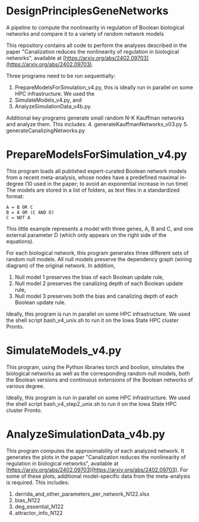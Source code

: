 # DesignPrinciplesGeneNetworks
A pipeline to compute the nonlinearity in regulation of Boolean biological networks and compare it to a variety of random network models

This repository contains all code to perform the analyses described in the paper "Canalization reduces the nonlinearity of regulation in biological networks", available at [https://arxiv.org/abs/2402.09703](https://arxiv.org/abs/2402.09703).

Three programs need to be run sequentially:
1. PrepareModelsForSimulation_v4.py, this is ideally run in parallel on some HPC infrastructure. We used the 
2. SimulateModels_v4.py, and
3. AnalyzeSimulationData_v4b.py.

Additional key programs generate small random N-K Kauffman networks and analyze them. This includes:
4. generateKauffmanNetworks_v03.py
5. generateCanalizingNetworks.py

# PrepareModelsForSimulation_v4.py
This program loads all published expert-curated Boolean network models from a recent meta-analysis, whose nodes have a predefined maximal in-degree (10 used in the paper; to avoid an exponential increase in run time) The models are stored in a list of folders, as text files in a standardized format:
```text
A = B OR C
B = A OR (C AND D)
C = NOT A
```
This little example represents a model with three genes, A, B and C, and one external parameter D (which only appears on the right side of the equations).

For each biological network, this program generates three different sets of random null models. All null models preserve the dependency graph (wiring diagram) of the original network. In addition,
1. Null model 1 preserves the bias of each Boolean update rule, 
2. Null model 2 preserves the canalizing depth of each Boolean update rule,
3. Null model 3 preserves both the bias and canalizing depth  of each Boolean update rule.

Ideally, this program is run in parallel on some HPC infrastructure. We used the shell script bash_v4_unix.sh to run it on the Iowa State HPC cluster Pronto.

# SimulateModels_v4.py
This program, using the Python libraries torch and boolion, simulates the biological networks as well as the corresponding random null models, both the Boolean versions and continuous extensions of the Boolean networks of various degree. 

Ideally, this program is run in parallel on some HPC infrastructure. We used the shell script bash_v4_step2_unix.sh to run it on the Iowa State HPC cluster Pronto.

# AnalyzeSimulationData_v4b.py
This program computes the approximability of each analyzed network. It generates the plots in the paper "Canalization reduces the nonlinearity of regulation in biological networks", available at [https://arxiv.org/abs/2402.09703](https://arxiv.org/abs/2402.09703). For some of these plots, additional model-specific data from the meta-analysis is required. This includes:
1. derrida_and_other_parameters_per_network_N122.xlsx
2. bias_N122
3. deg_essential_N122
4. attractor_info_N122


 


